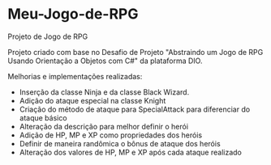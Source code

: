 # Meu-Jogo-de-RPG
Projeto de Jogo de RPG 

Projeto criado com base no Desafio de Projeto "Abstraindo um Jogo de RPG Usando Orientação a Objetos com C#" da plataforma DIO.

Melhorias e implementações realizadas:

* Inserção da classe Ninja e da classe Black Wizard.
* Adição do ataque especial na classe Knight
* Criação do método de ataque para SpecialAttack para diferenciar do ataque básico 
* Alteração da descrição para melhor definir o herói
* Adição de HP, MP e XP como propriedades dos heróis
* Definir de maneira randômica o bônus de ataque dos heróis
* Alteração dos valores de HP, MP e XP após cada ataque realizado
